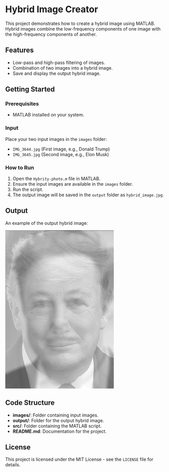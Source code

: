 # Hybrid Image Creator

This project demonstrates how to create a hybrid image using MATLAB. Hybrid images combine the low-frequency components of one image with the high-frequency components of another.

## Features
- Low-pass and high-pass filtering of images.
- Combination of two images into a hybrid image.
- Save and display the output hybrid image.

## Getting Started

### Prerequisites
- MATLAB installed on your system.

### Input
Place your two input images in the `images` folder:
- `IMG_3644.jpg` (First image, e.g., Donald Trump)
- `IMG_3645.jpg` (Second image, e.g., Elon Musk)

### How to Run
1. Open the `Hybrity-photo.m` file in MATLAB.
2. Ensure the input images are available in the `images` folder.
3. Run the script.
4. The output image will be saved in the `output` folder as `hybrid_image.jpg`.

## Output
An example of the output hybrid image:

![Hybrid Image](output/musk-trump.jpg)

## Code Structure
- **images/**: Folder containing input images.
- **output/**: Folder for the output hybrid image.
- **src/**: Folder containing the MATLAB script.
- **README.md**: Documentation for the project.

## License
This project is licensed under the MIT License - see the `LICENSE` file for details.
